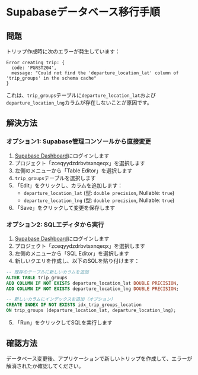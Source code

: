 # Supabaseデータベース移行手順

## 問題
トリップ作成時に次のエラーが発生しています：
```
Error creating trip: {
  code: 'PGRST204',
  message: "Could not find the 'departure_location_lat' column of 'trip_groups' in the schema cache"
}
```

これは、`trip_groups`テーブルに`departure_location_lat`および`departure_location_lng`カラムが存在しないことが原因です。

## 解決方法

### オプション1: Supabase管理コンソールから直接変更

1. [Supabase Dashboard](https://supabase.com/dashboard)にログインします
2. プロジェクト「zceqyydzdrbvtsxnqeqx」を選択します
3. 左側のメニューから「Table Editor」を選択します
4. `trip_groups`テーブルを選択します
5. 「Edit」をクリックし、カラムを追加します：
   - `departure_location_lat` (型: `double precision`, Nullable: `true`)
   - `departure_location_lng` (型: `double precision`, Nullable: `true`)
6. 「Save」をクリックして変更を保存します

### オプション2: SQLエディタから実行

1. [Supabase Dashboard](https://supabase.com/dashboard)にログインします
2. プロジェクト「zceqyydzdrbvtsxnqeqx」を選択します
3. 左側のメニューから「SQL Editor」を選択します
4. 新しいクエリを作成し、以下のSQLを貼り付けます：

```sql
-- 既存のテーブルに新しいカラムを追加
ALTER TABLE trip_groups
ADD COLUMN IF NOT EXISTS departure_location_lat DOUBLE PRECISION,
ADD COLUMN IF NOT EXISTS departure_location_lng DOUBLE PRECISION;

-- 新しいカラムにインデックスを追加（オプション）
CREATE INDEX IF NOT EXISTS idx_trip_groups_location 
ON trip_groups (departure_location_lat, departure_location_lng);
```

5. 「Run」をクリックしてSQLを実行します

## 確認方法

データベース変更後、アプリケーションで新しいトリップを作成して、エラーが解消されたか確認してください。 